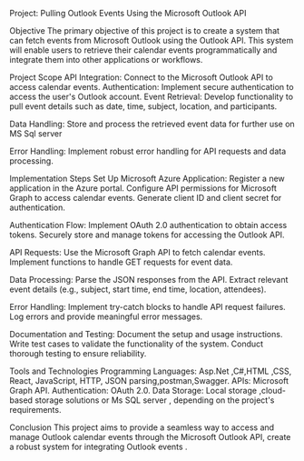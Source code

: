 Project: Pulling Outlook Events Using the Microsoft Outlook API

Objective The primary objective of this project is to create a system that can fetch events from Microsoft Outlook using the Outlook API. This system will enable users to retrieve their calendar events programmatically and integrate them into other applications or workflows.

Project Scope API Integration: Connect to the Microsoft Outlook API to access calendar events. Authentication: Implement secure authentication to access the user's Outlook account. Event Retrieval: Develop functionality to pull event details such as date, time, subject, location, and participants.

Data Handling: Store and process the retrieved event data for further use on MS Sql server

Error Handling: Implement robust error handling for API requests and data processing.

Implementation Steps Set Up Microsoft Azure Application: Register a new application in the Azure portal. Configure API permissions for Microsoft Graph to access calendar events. Generate client ID and client secret for authentication.

Authentication Flow: Implement OAuth 2.0 authentication to obtain access tokens. Securely store and manage tokens for accessing the Outlook API.

API Requests: Use the Microsoft Graph API to fetch calendar events. Implement functions to handle GET requests for event data.

Data Processing: Parse the JSON responses from the API. Extract relevant event details (e.g., subject, start time, end time, location, attendees).

Error Handling: Implement try-catch blocks to handle API request failures. Log errors and provide meaningful error messages.

Documentation and Testing: Document the setup and usage instructions. Write test cases to validate the functionality of the system. Conduct thorough testing to ensure reliability.

Tools and Technologies Programming Languages: Asp.Net ,C#,HTML ,CSS, React, JavaScript, HTTP, JSON parsing,postman,Swagger. APIs: Microsoft Graph API. Authentication: OAuth 2.0. Data Storage: Local storage ,cloud-based storage solutions or Ms SQL server , depending on the project's requirements.

Conclusion This project aims to provide a seamless way to access and manage Outlook calendar events through the Microsoft Outlook API, create a robust system for integrating Outlook events .
